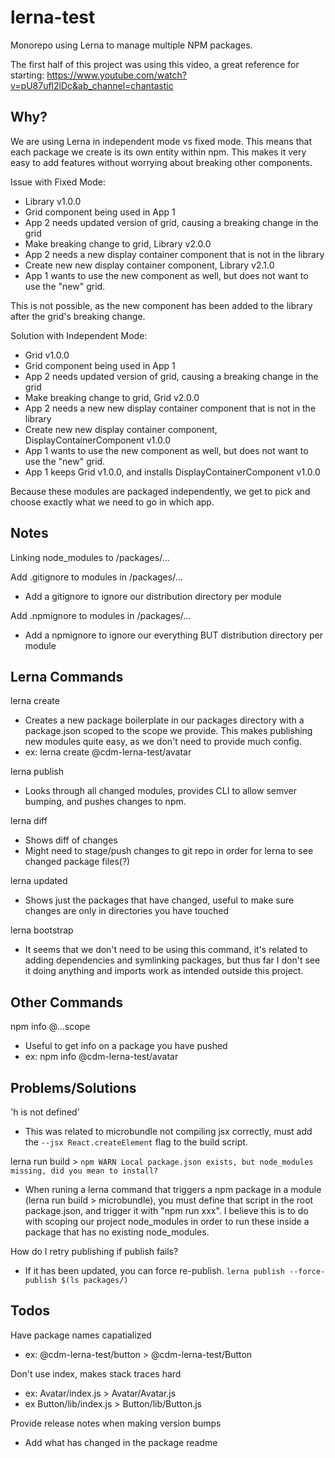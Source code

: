 # lerna-test

Monorepo using Lerna to manage multiple NPM packages.

The first half of this project was using this video, a great reference for starting: https://www.youtube.com/watch?v=pU87ufl2lDc&ab_channel=chantastic

## Why?

We are using Lerna in independent mode vs fixed mode. This means that each package we create is its own entity within npm. This makes it very easy to add features without worrying about breaking other components.

Issue with Fixed Mode:

- Library v1.0.0
- Grid component being used in App 1
- App 2 needs updated version of grid, causing a breaking change in the grid
- Make breaking change to grid, Library v2.0.0
- App 2 needs a new display container component that is not in the library
- Create new new display container component, Library v2.1.0
- App 1 wants to use the new component as well, but does not want to use the "new" grid.

This is not possible, as the new component has been added to the library after the grid's breaking change.

Solution with Independent Mode:

- Grid v1.0.0
- Grid component being used in App 1
- App 2 needs updated version of grid, causing a breaking change in the grid
- Make breaking change to grid, Grid v2.0.0
- App 2 needs a new new display container component that is not in the library
- Create new new display container component, DisplayContainerComponent v1.0.0
- App 1 wants to use the new component as well, but does not want to use the "new" grid.
- App 1 keeps Grid v1.0.0, and installs DisplayContainerComponent v1.0.0

Because these modules are packaged independently, we get to pick and choose exactly what we need to go in which app.

## Notes

Linking node_modules to /packages/...

Add .gitignore to modules in /packages/...

- Add a gitignore to ignore our distribution directory per module

Add .npmignore to modules in /packages/...

- Add a npmignore to ignore our everything BUT distribution directory per module

## Lerna Commands

lerna create <scope>

- Creates a new package boilerplate in our packages directory with a package.json scoped to the scope we provide. This makes publishing new modules quite easy, as we don't need to provide much config.
- ex: lerna create @cdm-lerna-test/avatar

lerna publish

- Looks through all changed modules, provides CLI to allow semver bumping, and pushes changes to npm.

lerna diff

- Shows diff of changes
- Might need to stage/push changes to git repo in order for lerna to see changed package files(?)

lerna updated

- Shows just the packages that have changed, useful to make sure changes are only in directories you have touched

lerna bootstrap

- It seems that we don't need to be using this command, it's related to adding dependencies and symlinking packages, but thus far I don't see it doing anything and imports work as intended outside this project.

## Other Commands

npm info @...scope

- Useful to get info on a package you have pushed
- ex: npm info @cdm-lerna-test/avatar

## Problems/Solutions

'h is not defined'

- This was related to microbundle not compiling jsx correctly, must add the `--jsx React.createElement` flag to the build script.

lerna run build > `npm WARN Local package.json exists, but node_modules missing, did you mean to install?`

- When runing a lerna command that triggers a npm package in a module (lerna run build > microbundle), you must define that script in the root package.json, and trigger it with "npm run xxx". I believe this is to do with scoping our project node_modules in order to run these inside a package that has no existing node_modules.

How do I retry publishing if publish fails?

- If it has been updated, you can force re-publish. `lerna publish --force-publish $(ls packages/)`

## Todos

Have package names capatialized

- ex: @cdm-lerna-test/button > @cdm-lerna-test/Button

Don't use index, makes stack traces hard

- ex: Avatar/index.js > Avatar/Avatar.js
- ex Button/lib/index.js > Button/lib/Button.js

Provide release notes when making version bumps

- Add what has changed in the package readme
